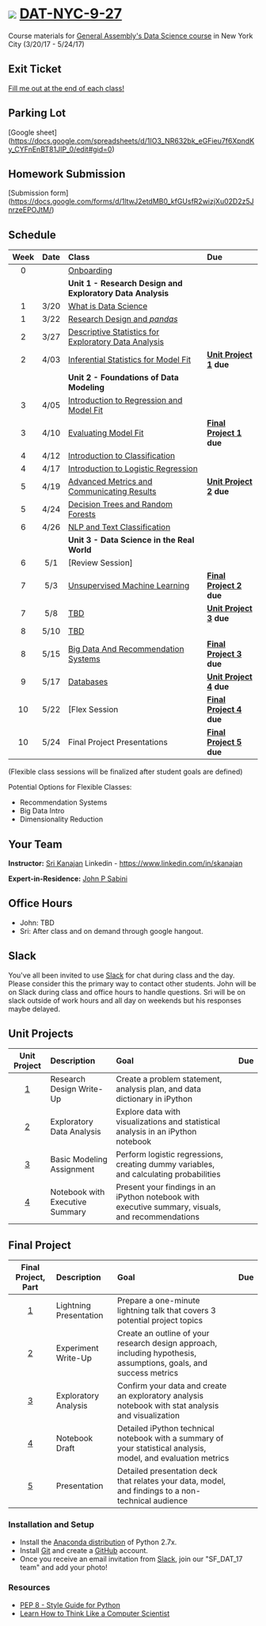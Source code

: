 # ![](https://ga-dash.s3.amazonaws.com/production/assets/logo-9f88ae6c9c3871690e33280fcf557f33.png) [DAT-NYC-9-27](https://github.com/ga-students/DAT-NYC-9-27)

Course materials for [General Assembly's Data Science course](https://generalassemb.ly/education/data-science/) in New York City (3/20/17 - 5/24/17)

## Exit Ticket

[Fill me out at the end of each class!](https://goo.gl/forms/7AGUshKAV728UCvF3)

## Parking Lot
[Google sheet] (https://docs.google.com/spreadsheets/d/1IO3_NR632bk_eGFieu7f6XpndKy_CYFnEnBT81JIP_0/edit#gid=0)

## Homework Submission
[Submission form] (https://docs.google.com/forms/d/1ltwJ2etdMB0_kfGUsfR2wizjXu02D2z5JnrzeEPOJtM/)

## Schedule

| Week | Date | Class | Due |
|:---:|:---:|:---|:---|
| 0 | | [Onboarding](./resources/student-resources/data-science-onboarding.pdf) | |
| | | **Unit 1 - Research Design and Exploratory Data Analysis** |
| 1 | 3/20 | [What is Data Science](./lessons/lesson-01/readme.md) | |
| 1 | 3/22 | [Research Design and _pandas_](./lessons/lesson-02/readme.md) | |
| 2 | 3/27 | [Descriptive Statistics for Exploratory Data Analysis](./lessons/lesson-03/readme.md) |  |
| 2 | 4/03 | [Inferential Statistics for Model Fit](./lessons/lesson-04/readme.md) |**[Unit Project 1](./projects/unit-projects/project-1) due** |
| | | **Unit 2 - Foundations of Data Modeling** | |
| 3 | 4/05 | [Introduction to Regression and Model Fit](./lessons/lesson-05/readme.md) |  |
| 3 | 4/10 | [Evaluating Model Fit](./lessons/lesson-06/readme.md) | **[Final Project 1](./projects/final-projects/01-lightning-talk) due** |
| 4 | 4/12 | [Introduction to Classification](./lessons/lesson-07/readme.md) | |
| 4 | 4/17 | [Introduction to Logistic Regression](./lessons/lesson-08/readme.md) | |
| 5 | 4/19 | [Advanced Metrics and Communicating Results](./lessons/lesson-09/readme.md) |**[Unit Project 2](./projects/unit-projects/project-2) due**  |
| 5 | 4/24 | [Decision Trees and Random Forests](./lessons/lesson-10/readme.md) |  |
| 6 | 4/26 | [NLP and Text Classification](./lessons/lesson-11/readme.md) | |
| | | **Unit 3 - Data Science in the Real World** | |
| 6 | 5/1 | [Review Session] |  |
| 7 | 5/3 | [Unsupervised Machine Learning](./lessons/lesson-12/readme.md) |**[Final Project 2](./projects/final-projects/02-experiment-writeup) due**    |
| 7 | 5/8 | [TBD](./lessons/lesson-13/readme.md) |**[Unit Project 3](./projects/unit-projects/project-3) due** |
| 8 | 5/10 | [TBD](./lessons/lesson-14/readme.md) |  |
| 8 | 5/15 | [Big Data And Recommendation Systems](./lessons/lesson-17/readme.md) |**[Final Project 3](./projects/final-projects/03-exploratory-analysis) due** |
| 9 | 5/17 |[Databases](./lessons/lesson-15/readme.md)  |**[Unit Project 4](./projects/unit-projects/project-4/) due** |
| 10 | 5/22 | [Flex Session | **[Final Project 4](./projects/final-projects/04-notebook-rough-draft) due** |
| 10 | 5/24 | Final Project Presentations | **[Final Project 5](./projects/final-projects/05-presentation) due** | |

(Flexible class sessions will be finalized after student goals are defined)

Potential Options for Flexible Classes:
* Recommendation Systems
* Big Data Intro
* Dimensionality Reduction

## Your Team

**Instructor:** [Sri Kanajan](mailto:kanajan.sri@gmail.com) Linkedin - https://www.linkedin.com/in/skanajan

**Expert-in-Residence:** [John P Sabini](mailto:jpmsabini@gmail.com)

## Office Hours

- John: TBD
- Sri: After class and on demand through google hangout.

## Slack

You've all been invited to use [Slack](https://ganyceveningcourses.slack.com/messages/G4KMTMVU0) for chat during class and the day.  Please consider this the primary way to contact other students.  John will be on Slack during class and office hours to handle questions. Sri will be on slack outside of work hours and all day on weekends but his responses maybe delayed.

## Unit Projects

| Unit Project | Description | Goal | Due |
|:---:|:---|:---|:---:|
| [1](./projects/unit-projects/project-1) | Research Design Write-Up | Create a problem statement, analysis plan, and data dictionary in iPython ||
| [2](./projects/unit-projects/project-2) | Exploratory Data Analysis | Explore data with visualizations and statistical analysis in an iPython notebook | |
| [3](./projects/unit-projects/project-3) | Basic Modeling Assignment | Perform logistic regressions, creating dummy variables, and calculating probabilities | |
| [4](./projects/unit-projects/project-4) | Notebook with Executive Summary | Present your findings in an iPython notebook with executive summary, visuals, and recommendations ||

## Final Project

| Final Project, Part | Description | Goal | Due |
|:---:|:---|:---|:---:|
| [1](./projects/final-projects/) | Lightning Presentation | Prepare a one-minute lightning talk that covers 3 potential project topics | |
| [2](./projects/final-project/) | Experiment Write-Up | Create an outline of your research design approach, including hypothesis, assumptions, goals, and success metrics | |
| [3](./projects/final-project/) | Exploratory Analysis | Confirm your data and create an exploratory analysis notebook with stat analysis and visualization | |
| [4](./projects/final-project/) | Notebook Draft | Detailed iPython technical notebook with a summary of your statistical analysis, model, and evaluation metrics | |
| [5](./projects/final-project/) | Presentation | Detailed presentation deck that relates your data, model, and findings to a non-technical audience | |



### Installation and Setup
* Install the [Anaconda distribution](http://continuum.io/downloads) of Python 2.7x.
* Install [Git](http://git-scm.com/book/en/v2/Getting-Started-Installing-Git) and create a [GitHub](https://github.com/) account.
* Once you receive an email invitation from [Slack](https://slack.com/), join our "SF\_DAT\_17 team" and add your photo!

### Resources
* [PEP 8 - Style Guide for Python](http://www.python.org/dev/peps/pep-0008)
* [Learn How to Think Like a Computer Scientist](http://interactivepython.org/runestone/static/thinkcspy/toc.html#t-o-c)


